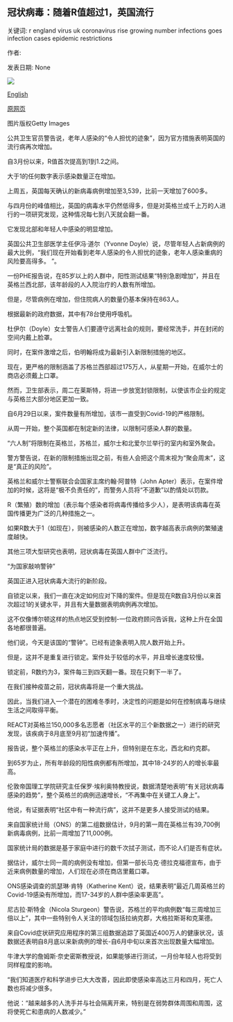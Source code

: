 ## 冠状病毒：随着R值超过1，英国流行

关键词: r england virus uk coronavirus rise growing number infections goes infection cases epidemic restrictions

作者: 

发表日期: None

![](https://ichef.bbci.co.uk/news/1024/branded_news/118D4/production/_114329817_park.jpg)

[English](Coronavirus%3A%20UK%20epidemic%20growing%20as%20R%20number%20goes%20above%201.md)

[原网页](https://www.bbc.com/news/health-54116939)

图片版权Getty Images

公共卫生官员警告说，老年人感染的“令人担忧的迹象”，因为官方措施表明英国的流行病再次增加。

自3月份以来，R值首次提高到1到1.2之间。

大于1的任何数字表示感染数量正在增加。

上周五，英国每天确认的新病毒病例增加至3,539，比前一天增加了600多。

与四月份的峰值相比，英国的病毒水平仍然低得多，但是对英格兰成千上万的人进行的一项研究发现，这种情况每七到八天就会翻一番。

它发现北部和年轻人中感染的明显增加。

英国公共卫生部医学主任伊冯·道尔（Yvonne Doyle）说，尽管年轻人占新病例的最大比例，“我们现在开始看到老年人感染的令人担忧的迹象，老年人感染重病的风险要高得多。 ”。

一份PHE报告说，在85岁以上的人群中，阳性测试结果“特别急剧增加”，并且在英格兰西北部，该年龄段的人入院治疗的人数有所增加。

但是，尽管病例在增加，但住院病人的数量仍基本保持在863人。

根据最新的政府数据，其中有78台使用呼吸机。

杜伊尔（Doyle）女士警告人们要遵守远离社会的规则，要经常洗手，并在封闭的空间内戴上脸罩。

同时，在案件激增之后，伯明翰将成为最新引入新限制措施的地区。

现在，更严格的限制涵盖了苏格兰西部超过175万人，从星期一开始，在威尔士的商店必须戴上口罩。

然而，卫生部表示，周二在莱斯特，将进一步放宽封锁限制，以使该市企业的规定与英格兰大部分地区更加一致。

自6月29日以来，案件数量有所增加，该市一直受到Covid-19的严格限制。

从周一开始，整个英国都在制定新的法律，以限制可感染人群的数量。

“六人制”将限制在英格兰，苏格兰，威尔士和北爱尔兰举行的室内和室外聚会。

警方警告说，在新的限制措施出现之前，有些人会把这个周末视为“聚会周末”，这是“真正的风险”。

英格兰和威尔士警察联合会国家主席约翰·阿普特（John Apter）表示，在案件增加的时候，这将是“极不负责任的”，而警务人员将“不道歉”以酌情处以罚款。

R（繁殖）数的增加（表示每个感染者将病毒传播给多少人），是表明该病毒在英国传播更为广泛的几种措施之一。

如果R数大于1（如现在），则被感染的人数正在增加，数字越高表示病例的繁殖速度越快。

其他三项大型研究也表明，冠状病毒在英国人群中广泛流行。

“为国家敲响警钟”

英国正进入冠状病毒大流行的新阶段。

自锁定以来，我们一直在决定如何应对下降的案件。但是现在R数自3月份以来首次超过1的关键水平，并且有大量数据表明病例再次增加。

这不仅像博尔顿这样的热点地区受到控制-一位政府顾问告诉我，这种上升在全国各地都很普遍。

他们说，今天是该国的“警钟”。已经有迹象表明入院人数开始上升。

但是，这并不是重复进行锁定。案件处于较低的水平，并且增长速度较慢。

锁定前，R数约为3，案件每三到四天翻一番。现在只剩下一半了。

在我们接种疫苗之前，冠状病毒将是一个重大挑战。

因此，当我们进入一个潜在的困难冬季时，决定性的问题是如何在控制病毒与继续生活之间取得平衡。

REACT对英格兰150,000多名志愿者（社区水平的三个新数据之一）进行的研究发现，该疾病于8月底至9月初“加速传播”。

报告说，整个英格兰的感染水平正在上升，但特别是在东北，西北和约克郡。

到65岁为止，所有年龄段的阳性病例都有所增加，其中18-24岁的人的增长率最高。

伦敦帝国理工学院研究主任保罗·埃利奥特教授说，数据清楚地表明“有关冠状病毒感染的趋势”，整个英格兰的病例迅速增长，“不再集中在关键工人身上”。

他说，有证据表明“社区中有一种流行病”，这并不是更多人接受测试的结果。

来自国家统计局（ONS）的第二组数据估计，9月的第一周在英格兰有39,700例新病毒病例，比前一周增加了11,000例。

国家统计局的数据是基于家庭中进行的数千次拭子测试，而不论人们是否有症状。

据估计，威尔士同一周的病例没有增加，但第一部长马克·德拉克福德宣布，由于近来病例数量的增加，人们现在必须在商店里戴口罩。

ONS感染调查的凯瑟琳·肯特（Katherine Kent）说，结果表明“最近几周英格兰的Covid-19感染有所增加，而17-34岁的人群中感染率更高”。

尼古拉·斯特金（Nicola Sturgeon）警告说，苏格兰的平均病例数“每三周增加三倍以上”，其中一些特别令人关注的领域包括拉纳克郡，大格拉斯哥和克莱德。

来自Covid症状研究应用程序的第三组数据追踪了英国近400万人的健康状况，该数据还表明自8月底以来新病例的增长-自6月中旬以来首次出现数量大幅增加。

牛津大学的詹姆斯·奈史密斯教授说，如果能够进行测试，一月份年轻人也将受到同样程度的影响。

“我们知道医疗和科学进步已大大改善，因此即使感染率高达三月和四月，死亡人数也将减少很多。

他说：“越来越多的人洗手并与社会隔离开来，特别是在弱势群体周围和周围，这将使死亡和患病的人数减少。”